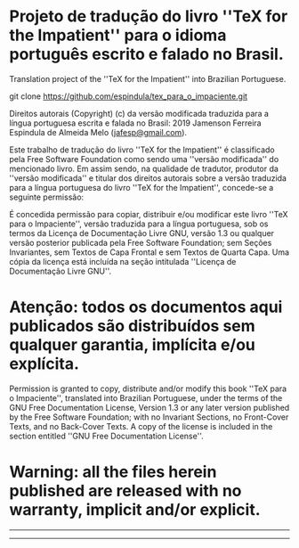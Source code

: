 # Projeto de tradução do livro ''TeX for the Impatient'' para o idioma português escrito e falado no Brasil.

Translation project of the ''TeX for the Impatient'' into Brazilian Portuguese.

git clone https://github.com/espindula/tex_para_o_impaciente.git


Direitos autorais (Copyright) (c) da versão modificada traduzida para a 
língua portuguesa escrita e falada no Brasil: 2019 
Jamenson Ferreira Espindula de Almeida Melo (<jafesp@gmail.com>).

  Este trabalho de tradução do livro ''TeX for the Impatient'' é classificado pela 
  Free Software Foundation como sendo uma ''versão modificada'' do 
  mencionado livro.   Em assim sendo, na qualidade de tradutor, 
  produtor da ''versão modificada'' e titular dos direitos autorais 
  sobre a versão traduzida para a língua portuguesa do livro 
  ''TeX for the Impatient'', concede-se a seguinte permissão:

  É concedida permissão para copiar, distribuir e/ou modificar este 
  livro ''TeX para o Impaciente'', versão traduzida para a língua 
  portuguesa, sob os termos da Licença de Documentação Livre GNU, 
  versão 1.3 ou qualquer versão posterior publicada pela Free Software 
  Foundation; sem Seções Invariantes, sem Textos de Capa Frontal e sem 
  Textos de Quarta Capa.   Uma cópia da licença está incluída na seção 
  intitulada ''Licença de Documentação Livre GNU''.
  
# Atenção: todos os documentos aqui publicados são distribuídos sem qualquer garantia, implícita e/ou explícita.
  
  Permission is granted to copy, distribute and/or modify this book 
  ''TeX para o Impaciente'', translated into Brazilian Portuguese, 
  under the terms of the GNU Free Documentation License, Version 1.3 or 
  any later version published by the Free Software Foundation; with no 
  Invariant Sections, no Front-Cover Texts, and no Back-Cover Texts.   A 
  copy of the license is included in the section entitled ''GNU Free 
  Documentation License''.

# Warning: all the files herein published are released with no warranty, implicit and/or explicit.

************************************************************************
************************************************************************
								       
